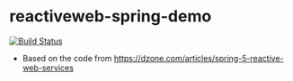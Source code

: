 # reactiveweb-spring-demo

[![Build Status](https://travis-ci.org/ferzerkerx/reactiveweb-spring-demo.svg?branch=master)](https://travis-ci.org/ferzerkerx/reactiveweb-spring-demo)

- Based on the code from https://dzone.com/articles/spring-5-reactive-web-services
